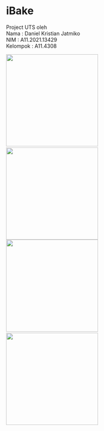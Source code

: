 # iBake
Project UTS oleh<br />
Nama      : Daniel Kristian Jatmiko<br />
NIM       : A11.2021.13429<br />
Kelompok  : A11.4308<br />

<img src="https://github.com/NoxiousST/iBake/blob/master/Demo/LoginRegister.gif" width="250"/>
&nbsp;&nbsp;&nbsp;&nbsp;&nbsp;&nbsp;&nbsp;&nbsp;&nbsp;&nbsp;&nbsp;&nbsp;
<img src="https://github.com/NoxiousST/iBake/blob/master/Demo/Dashboard_AdobeExpress.gif" width="250"/><br />
<img src="https://github.com/NoxiousST/iBake/blob/master/Demo/Desc_AdobeExpress.gif" width="250"/>&nbsp;&nbsp;&nbsp;&nbsp;&nbsp;&nbsp;&nbsp;&nbsp;&nbsp;&nbsp;&nbsp;&nbsp;
<img src="https://github.com/NoxiousST/iBake/blob/master/Demo/Menu_AdobeExpress.gif" width="250"/><br />
